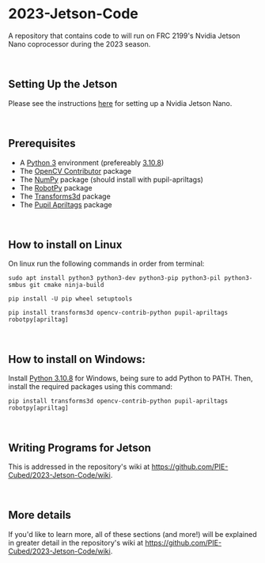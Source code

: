 <h1> 2023-Jetson-Code </h1>
<p>
	A repository that contains code to will run on FRC 2199's Nvidia Jetson Nano coprocessor during the 2023 season.
</p>

</br>

<h2> Setting Up the Jetson </h2>
<p>
	Please see the instructions <a href="https://github.com/PIE-Cubed/2023-Jetson-Code/wiki/Setup#----setting-up-the-jetson-nano" target="_blank">here</a> for setting up a Nvidia Jetson Nano.
</p>

</br>

<h2> Prerequisites </h2>
<p>
	<ul>
		<li>A <a href="https://www.python.org/downloads/" target="_blank">Python 3</a> environment (prefereably <a href="https://www.python.org/downloads/release/python-3108/" target="_blank">3.10.8</a>)</li>
		<li>The <a href="https://pypi.org/project/opencv-contrib-python/" target="_blank">OpenCV Contributor</a> package</li>
		<li>The <a href="https://pypi.org/project/numpy/" target="_blank">NumPy</a> package (should install with pupil-apriltags)</li>
		<li>The <a href="https://pypi.org/project/robotpy/" target="_blank">RobotPy</a> package</li>
		<li>The <a href="https://pypi.org/project/transforms3d/" target="_blank">Transforms3d</a> package</li>
		<li>The <a href="https://pypi.org/project/pupil-apriltags/" target="_blank">Pupil Apriltags</a> package</li>
	</ul>
</p>

</br>

<h2> How to install on Linux </h2>
<p>
    On linux run the following commands in order from terminal:

    sudo apt install python3 python3-dev python3-pip python3-pil python3-smbus git cmake ninja-build
</p>
<p>

    pip install -U pip wheel setuptools
</p>
<p>

    pip install transforms3d opencv-contrib-python pupil-apriltags robotpy[apriltag]
</p>

</br>

<h2> How to install on Windows: </h2>
<p>
    Install <a href="https://www.python.org/downloads/release/python-3108/" target="_blank">Python 3.10.8</a> for Windows, being sure to add Python to PATH. Then, install the required packages using this command:</li>
    
    pip install transforms3d opencv-contrib-python pupil-apriltags robotpy[apriltag]
</p>

</br>

<h2> Writing Programs for Jetson </h2>
<p>
	This is addressed in the repository's wiki at <a href="https://github.com/PIE-Cubed/2023-Jetson-Code/wiki" target="_blank">https://github.com/PIE-Cubed/2023-Jetson-Code/wiki</a>.
</p>

</br>

<h2> More details </h2>
<p>
	If you'd like to learn more, all of these sections (and more!) will be explained in greater detail in the repository's wiki at <a href="https://github.com/PIE-Cubed/2023-Jetson-Code/wiki" target="_blank">https://github.com/PIE-Cubed/2023-Jetson-Code/wiki</a>.
</p>
